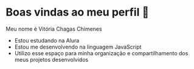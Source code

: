 # Boas vindas ao meu perfil 🌸
Meu nome é Vitória Chagas Chimenes
- Estou estudando na Alura
- Estou me desenvolvendo na linguagem JavaScript
- Utilizo esse espaço para minha organização e compartilhamento dos meus projetos desenvolvidos
